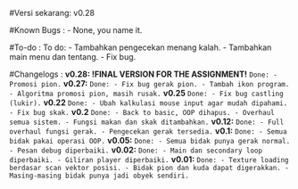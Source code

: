 #Versi sekarang: v0.28

#Known Bugs :
	- None, you name it.

#To-do :
	To do:
		- Tambahkan pengecekan menang kalah.
		- Tambahkan main menu dan tentang.
		- Fix bug.

#Changelogs :
**v0.28: !FINAL VERSION FOR THE ASSIGNMENT!**
	```
	Done:
		- Promosi pion.
	```
**v0.27:**
	```
	Done:
		- Fix bug gerak pion.
		- Tambah ikon program.
		- Algoritma promosi pion, masih rusak.
	```
**v0.25**
	```
	Done:
		- Fix bug castling (lukir).
	```
**v0.22**
	```
	Done:
		- Ubah kalkulasi mouse input agar mudah dipahami.
		- Fix bug skak.
	```
**v0.2**
	```
	Done:
		- Back to basic, OOP dihapus.
		- Overhaul semua sistem.
		- Fungsi makan dan skak ditambahkan.
	```
**v0.12:**
	```
	Done:
		- Full overhaul fungsi gerak.
		- Pengecekan gerak tersedia.
	```
**v0.1:**
	```
	Done:
		- Semua bidak pakai operasi OOP.
	```
**v0.05:**
	```
	Done:
		- Semua bidak punya gerak normal.
		- Pesan debug diperbaiki.
	```
**v0.02:**
	```
	Done:
		- Main dan secondary loop diperbaiki.
		- Giliran player diperbaiki.
	```
**v0.01:**
	```
	Done:
		- Texture loading berdasar scan vektor posisi.
		- Bidak pion dan kuda dapat digerakkan.
		- Masing-masing bidak punya jadi obyek sendiri.
	```




